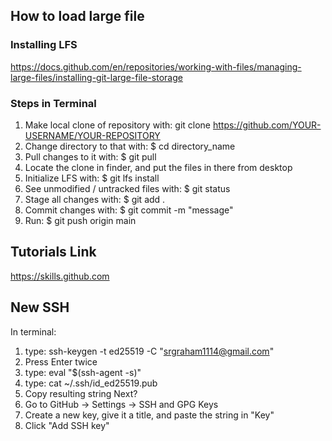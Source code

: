## How to load large file
### Installing LFS
https://docs.github.com/en/repositories/working-with-files/managing-large-files/installing-git-large-file-storage
### Steps in Terminal
1. Make local clone of repository with: git clone https://github.com/YOUR-USERNAME/YOUR-REPOSITORY
2. Change directory to that with: $ cd directory_name
3. Pull changes to it with: $ git pull
4. Locate the clone in finder, and put the files in there from desktop
5. Initialize LFS with: $ git lfs install
6. See unmodified / untracked files with: $ git status
7. Stage all changes with: $ git add .
8. Commit changes with: $ git commit -m "message"
9. Run: $ git push origin main




## Tutorials Link
https://skills.github.com

## New SSH
In terminal:
1. type: ssh-keygen -t ed25519 -C "srgraham1114@gmail.com"
2. Press Enter twice
3. type: eval "$(ssh-agent -s)"
4. type: cat ~/.ssh/id_ed25519.pub
5. Copy resulting string
Next?
1. Go to GitHub -> Settings -> SSH and GPG Keys
2. Create a new key, give it a title, and paste the string in "Key"
3. Click "Add SSH key" 
